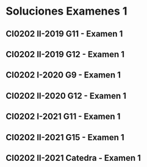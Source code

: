# Soluciones Examenes 1

## CI0202 II-2019 G11 - Examen 1

## CI0202 II-2019 G12 - Examen 1

## CI0202 I-2020 G9 - Examen 1

<script src="https://gist.github.com/sivanahamer/3ed563c4393c35e6f2d4d6add67f465f.js?file=nasa.py"></script>

## CI0202 II-2020 G12 - Examen 1

<script src="https://gist.github.com/sivanahamer/3ed563c4393c35e6f2d4d6add67f465f.js?file=credito.py"></script>

## CI0202 I-2021 G11 - Examen 1

<script src="https://gist.github.com/sivanahamer/3ed563c4393c35e6f2d4d6add67f465f.js?file=rubiesv1.py"></script>

<script src="https://gist.github.com/sivanahamer/3ed563c4393c35e6f2d4d6add67f465f.js?file=rubiesv2.py"></script>

## CI0202 II-2021 G15 - Examen 1

<script src="https://gist.github.com/sivanahamer/3ed563c4393c35e6f2d4d6add67f465f.js?file=dronv1.py"></script>

<script src="https://gist.github.com/sivanahamer/3ed563c4393c35e6f2d4d6add67f465f.js?file=dronv2.py"></script>

## CI0202 II-2021 Catedra - Examen 1

